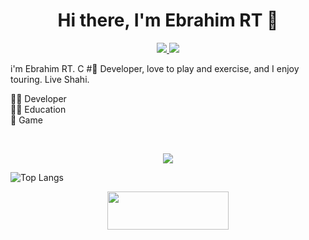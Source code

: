 
<h1 align="center">Hi there, I'm Ebrahim RT 👋</h1>

<p align="center">
 <a href="https://www.linkedin.com/in/ebrahim-rayatparvar-talooki-492781122/" target="_blank">
  <img src="https://img.icons8.com/fluent/48/000000/linkedin.png" />
 </a>
  
 <a href="https://twitter.com/EbrahimRT1" target="_blank">
  <img src="https://img.icons8.com/fluent/48/000000/twitter.png" />
 </a>
</p>

i'm Ebrahim RT.
C # ِDeveloper, love to play and exercise, and I enjoy touring.
Live Shahi.

👨‍💻 Developer <br />
👨‍🏫 Education <br />
🤖 Game <br />

</br>

<p align="center">
 <a href="#" alt="Moien Tajik's github stats">
  <img src="https://github-readme-stats.vercel.app/api?username=ebrahimrayatparvar&theme=tokyonight&show_icons=true" />
 </a>
</p>

 ![Top Langs](https://github-readme-stats.vercel.app/api/top-langs/?username=ebrahimrayatparvar&langs_count=8)

<p align="center">
 <a href="https://www.buymeacoffee.com/MoienTajik" target="_blank">
  <img src="https://cdn.buymeacoffee.com/buttons/v2/default-orange.png" height="61" width="194" />
 </a>
</p>
